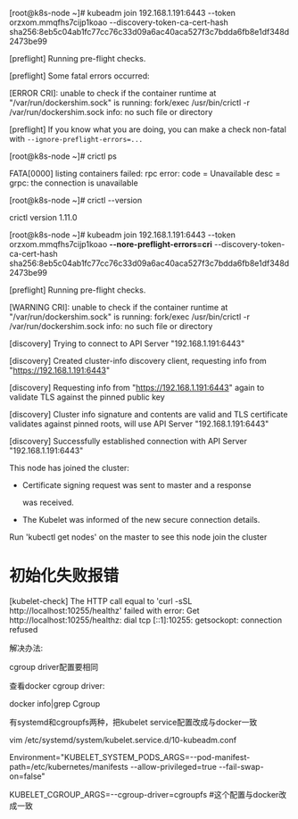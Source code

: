 [root@k8s-node ~]# kubeadm join 192.168.1.191:6443 --token orzxom.mmqfhs7cijp1koao --discovery-token-ca-cert-hash sha256:8eb5c04ab1fc77cc76c33d09a6ac40aca527f3c7bdda6fb8e1df348d2473be99

[preflight] Running pre-flight checks.

[preflight] Some fatal errors occurred:

[ERROR CRI]: unable to check if the container runtime at "/var/run/dockershim.sock" is running: fork/exec /usr/bin/crictl -r /var/run/dockershim.sock info: no such file or directory

[preflight] If you know what you are doing, you can make a check non-fatal with `--ignore-preflight-errors=...`

[root@k8s-node ~]# crictl ps

FATA[0000] listing containers failed: rpc error: code = Unavailable desc = grpc: the connection is unavailable 

[root@k8s-node ~]# crictl --version

crictl version 1.11.0

[root@k8s-node ~]# kubeadm join 192.168.1.191:6443 --token orzxom.mmqfhs7cijp1koao **--nore-preflight-errors=cri** --discovery-token-ca-cert-hash sha256:8eb5c04ab1fc77cc76c33d09a6ac40aca527f3c7bdda6fb8e1df348d2473be99

[preflight] Running pre-flight checks.

[WARNING CRI]: unable to check if the container runtime at "/var/run/dockershim.sock" is running: fork/exec /usr/bin/crictl -r /var/run/dockershim.sock info: no such file or directory

[discovery] Trying to connect to API Server "192.168.1.191:6443"

[discovery] Created cluster-info discovery client, requesting info from "https://192.168.1.191:6443"

[discovery] Requesting info from "https://192.168.1.191:6443" again to validate TLS against the pinned public key

[discovery] Cluster info signature and contents are valid and TLS certificate validates against pinned roots, will use API Server "192.168.1.191:6443"

[discovery] Successfully established connection with API Server "192.168.1.191:6443"

This node has joined the cluster:

* Certificate signing request was sent to master and a response

  was received.
  
* The Kubelet was informed of the new secure connection details.

Run 'kubectl get nodes' on the master to see this node join the cluster






# 初始化失败报错

[kubelet-check] The HTTP call equal to 'curl -sSL http://localhost:10255/healthz' failed with error: Get http://localhost:10255/healthz: dial tcp [::1]:10255: getsockopt: connection refused





解决办法:

cgroup driver配置要相同

查看docker cgroup driver:

docker info|grep Cgroup

有systemd和cgroupfs两种，把kubelet service配置改成与docker一致



vim /etc/systemd/system/kubelet.service.d/10-kubeadm.conf

Environment="KUBELET_SYSTEM_PODS_ARGS=--pod-manifest-path=/etc/kubernetes/manifests --allow-privileged=true --fail-swap-on=false"

KUBELET_CGROUP_ARGS=--cgroup-driver=cgroupfs #这个配置与docker改成一致


